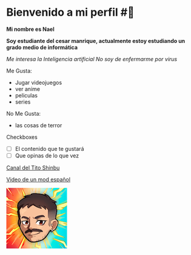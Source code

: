 # Bienvenido a mi perfil #👋
**Mi nombre es Nael**

**Soy estudiante del cesar manrique, actualmente estoy estudiando un grado medio de informática**

*Me interesa la Inteligencia artificial* 
*No soy de enfermarme por virus*

Me Gusta:
- Jugar videojuegos
- ver anime
- peliculas 
- series
  
No Me Gusta:
- las cosas de terror


Checkboxes
- [ ] El contenido que te gustará
- [ ] Que opinas de lo que vez

 [Canal del Tito Shinbu](https://www.youtube.com/@ShinbuIE)
 
 [Video de un mod español](https://www.youtube.com/watch?v=sztmgphsGGA)
 
![captura de pantalla](https://github.com/Naelfc/Naelfc/blob/main/channels4_profile.jpg)

<a href='https://youtu.be/sztmgphsGGA' objetivo='_blanco'>
<imagen ancho='30%' origen='https://github.com/user-attachments/assets/196bf7ac-8f1a-4fff-a413-8e3ad9be506b' alt='Crossovers'/>
</a>
